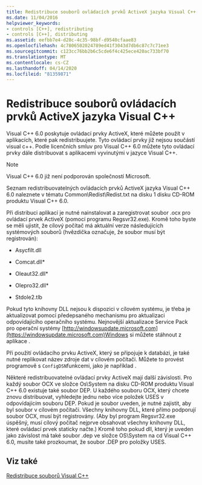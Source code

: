 ```yaml
---
title: Redistribuce souborů ovládacích prvků ActiveX jazyka Visual C++
ms.date: 11/04/2016
helpviewer_keywords:
- controls [C++], redistributing
- controls [C++], distributing
ms.assetid: eefbb7e4-d28c-4c35-98bf-d9540cfaae83
ms.openlocfilehash: 4c7806502024789ed41f3043d7db6c87c7c71ee3
ms.sourcegitcommit: c123cc76bb2b6c5cde6f4c425ece420ac733bf70
ms.translationtype: MT
ms.contentlocale: cs-CZ
ms.lasthandoff: 04/14/2020
ms.locfileid: "81359871"
---
```

# <a name="redistributing-visual-c-activex-controls"></a>Redistribuce souborů ovládacích prvků ActiveX jazyka Visual C++

Visual C++ 6.0 poskytuje ovládací prvky ActiveX, které můžete použít v aplikacích, které pak redistribuujete. Tyto ovládací prvky již nejsou součástí visual c++. Podle licenčních smluv pro Visual C++ 6.0 můžete tyto ovládací prvky dále distribuovat s aplikacemi vyvinutými v jazyce Visual C++.

> [!NOTE]
> Visual C++ 6.0 již není podporován společností Microsoft.

Seznam redistribuovatelných ovládacích prvků ActiveX jazyka Visual C++ 6.0 naleznete v tématu Common\Redist\Redist.txt na disku 1 disku CD-ROM produktu Visual C++ 6.0.

Při distribuci aplikací je nutné nainstalovat a zaregistrovat soubor .ocx pro ovládací prvek ActiveX (pomocí programu Regsvr32.exe). Kromě toho byste se měli ujistit, že cílový počítač má aktuální verze následujících systémových souborů (hvězdička označuje, že soubor musí být registrován):

- Asycfilt.dll

- Comcat.dll\*

- Oleaut32.dll\*

- Olepro32.dll\*

- Stdole2.tlb

Pokud tyto knihovny DLL nejsou k dispozici v cílovém systému, je třeba je aktualizovat pomocí předepsaného mechanismu pro aktualizaci odpovídajícího operačního systému. Nejnovější aktualizace Service Pack pro operační systémy [http://windowsupdate.microsoft.com](https://windowsupdate.microsoft.com)Windows si můžete stáhnout z aplikace .

Při použití ovládacího prvku ActiveX, který se připojuje k databázi, je také nutné replikovat název zdroje dat v cílovém počítači. Můžete to provést programově s `ConfigDSN`funkcemi, jako je například .

Některé redistribuovatelné ovládací prvky ActiveX mají další závislosti. Pro každý soubor OCX ve složce Os\System na disku CD-ROM produktu Visual C++ 6.0 existuje také soubor DEP. U každého souboru OCX, který chcete znovu distribuovat, vyhledejte jednu nebo více položek USES v odpovídajícím souboru DEP. Pokud je soubor uveden, je nutné zajistit, aby byl soubor v cílovém počítači. Všechny knihovny DLL, které přímo podporují soubor OCX, musí být registrovány. (Aby byl program Regsvr32.exe úspěšný, musí cílový počítač nejprve obsahovat všechny knihovny DLL, které ovládací prvek staticky načte.) Kromě toho pokud dll, který je uveden jako závislost má také soubor .dep ve složce OS\System na cd Visual C++ 6.0, musíte také prozkoumat, že soubor .DEP pro položky USES.

## <a name="see-also"></a>Viz také

[Redistribuce souborů Visual C++](redistributing-visual-cpp-files.md)
